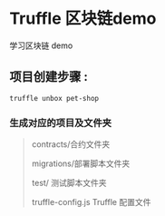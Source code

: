 # Truffle 区块链demo
学习区块链 demo 

## 项目创建步骤 :
```shell
truffle unbox pet-shop
```
### 生成对应的项目及文件夹
> contracts/合约文件夹
> 
> migrations/部署脚本文件夹
> 
> test/ 测试脚本文件夹
> 
> truffle-config.js Truffle 配置文件




